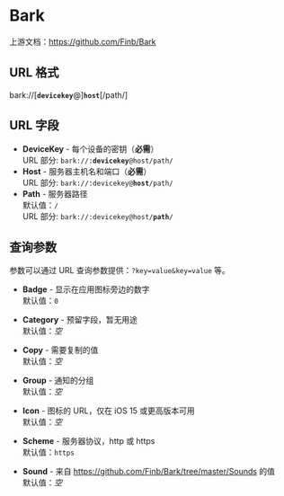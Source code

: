 # Bark

上游文档：https://github.com/Finb/Bark

## URL 格式

<span class="bk">bark://[__`devicekey`__@]**`host`**[/path/]</span>

## URL 字段

- **DeviceKey** - 每个设备的密钥（**必需**）  
  URL 部分: <code class="service-url">bark://:<strong>devicekey</strong>@host/path/</code>
- **Host** - 服务器主机名和端口（**必需**）  
  URL 部分: <code class="service-url">bark://:devicekey@<strong>host</strong>/path/</code>
- **Path** - 服务器路径  
  默认值：`/`  
  URL 部分: <code class="service-url">bark://:devicekey@host/<strong>path</strong>/</code>

## 查询参数

参数可以通过 URL 查询参数提供：`?key=value&key=value` 等。

- **Badge** - 显示在应用图标旁边的数字  
  默认值：`0`

- **Category** - 预留字段，暂无用途  
  默认值：_空_

- **Copy** - 需要复制的值  
  默认值：_空_

- **Group** - 通知的分组  
  默认值：_空_

- **Icon** - 图标的 URL，仅在 iOS 15 或更高版本可用  
  默认值：_空_

- **Scheme** - 服务器协议，http 或 https  
  默认值：`https`

- **Sound** - 来自 https://github.com/Finb/Bark/tree/master/Sounds 的值  
  默认值：_空_
